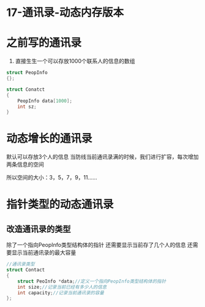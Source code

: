 # 17-通讯录-动态内存版本

# 之前写的通讯录

1. 直接生生一个可以存放1000个联系人的信息的数组

```C
struct PeopInfo
{};

struct Conatct
{
    PeopInfo data[1000];
    int sz;
}
```

# 动态增长的通讯录

默认可以存放3个人的信息
当防线当前通讯录满的时候，我们进行扩容，每次增加两条信息的空间

所以空间的大小：3，5，7，9，11......

# 指针类型的动态通讯录

## 改造通讯录的类型
除了一个指向PeopInfo类型结构体的指针
还需要显示当前存了几个人的信息
还需要显示当前通讯录的最大容量


```C
//通讯录类型
struct Contact
{
	struct PeoInfo *data;//定义一个指向PeopInfo类型结构体的指针
	int size;//记录当前已经有多少人的信息
	int capacity;//记录当前通讯录的容量
};
```


